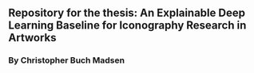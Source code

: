 ## Repository for the thesis: An Explainable Deep Learning Baseline for Iconography Research in Artworks
### By Christopher Buch Madsen

